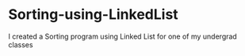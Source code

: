 # Sorting-using-LinkedList
I created a Sorting program using Linked List for one of my undergrad classes
